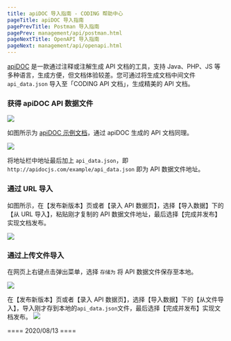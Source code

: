 ```yaml
---
title: apiDOC 导入指南 - CODING 帮助中心
pageTitle: apiDOC 导入指南
pagePrevTitle: Postman 导入指南
pagePrev: management/api/postman.html
pageNextTitle: OpenAPI 导入指南
pageNext: management/api/openapi.html
---
```


[apiDOC](http://apidocjs.com/) 是一款通过注释或注解生成 API 文档的工具，支持 Java、PHP、JS 等多种语言，生成方便，但文档体验较差。您可通过将生成文档中间文件 `api_data.json` 导入至「CODING API 文档」，生成精美的 API 文档。

### 获得 apiDOC API 数据文件

![](https://help-assets.codehub.cn/enterprise/20191008072425.png)

如图所示为 [apiDOC 示例文档](http://apidocjs.com/example/)，通过 apiDOC 生成的 API 文档同理。

![](https://help-assets.codehub.cn/enterprise/20191008072744.png)

将地址栏中地址最后加上 `api_data.json`，即 `http://apidocjs.com/example/api_data.json` 即为 API 数据文件地址。

### 通过 URL 导入

如图所示，在【发布新版本】页或者【录入 API 数据页】，选择【导入数据】下的【从 URL 导入】，粘贴刚才复制的 API 数据文件地址，最后选择【完成并发布】实现文档发布。

![](https://help-assets.codehub.cn/enterprise/20191008071500.png)

### 通过上传文件导入

在网页上右键点击弹出菜单，选择 `存储为` 将 API 数据文件保存至本地。

![](https://help-assets.codehub.cn/enterprise/20191008073104.png)

在【发布新版本】页或者【录入 API 数据页】，选择【导入数据】下的【从文件导入】，导入刚才存到本地的`api_data.json`文件，最后选择【完成并发布】实现文档发布。
![](https://help-assets.codehub.cn/enterprise/20191008065650.png)

==== 2020/08/13 ====
